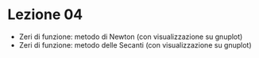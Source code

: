 # Lezione 04

- Zeri di funzione: metodo di Newton (con visualizzazione su gnuplot)
- Zeri di funzione: metodo delle Secanti (con visualizzazione su gnuplot)
